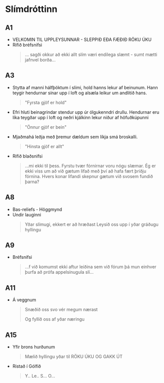 # Slímdróttinn

## A1
- VELKOMIN TIL UPPLEYSUNNAR - SLEPPIÐ EÐA FÆÐIÐ RÖKU ÚKU
- Rifið bréfsnifsi
  > ... sagði okkur að ekki allt slím væri endilega slæmt - sumt mætti jafnvel
  > borða...

## A3
- Stytta af manni hálfþöktum í slími, hold hanns lekur af beinunum. Hann teygir
  hendurnar sínar upp í loft og alsæla leikur um andlitið hans. 
  > "Fyrsta gjöf er hold"
- Efri hluti beinagrindar stendur upp úr ólgukenndri drullu. Hendurnar eru líka
  teygðar upp í loft og neðri kjálkinn lekur niður af höfuðkúpunni
  > "Önnur gjöf er bein"
- Mjaðmahá leðja með þremur dældum sem líkja smá broskalli.
  > "Hinsta gjöf er allt"
- Rifið blaðsnifsi
  > ...mi ekki til þess. Fyrstu tvær fórnirnar voru nógu slæmar. Ég er ekki
  > viss um að við gætum lifað með því að hafa fært þriðju fórnina. Hvers konar
  > lifandi skepnur gætum við svosem fundið þarna?

## A8
- Bas-reliefs - Höggmynd
- Undir lauginni
  > Yðar slímugi, ekkert er að hræðast
  > Leysið oss upp í yðar gráðugu hyllingu

## A9
- Bréfsnifsi
  > ...f við komumst ekki aftur leiðina sem við fórum þá mun einhver þurfa að
  > prófa appelsínugula slí...

## A11 
- Á veggnum
  > Snæðið oss svo vér megum nærast
  > 
  > Og fyllið oss af yðar næringu

## A15
- Yfir brons hurðunum
  > Mælið hyllingu yðar til RÖKU ÚKU OG GAKK ÚT
- Ristað í Gólfið
  > Y..
  > Le..
  > S...
  > O...